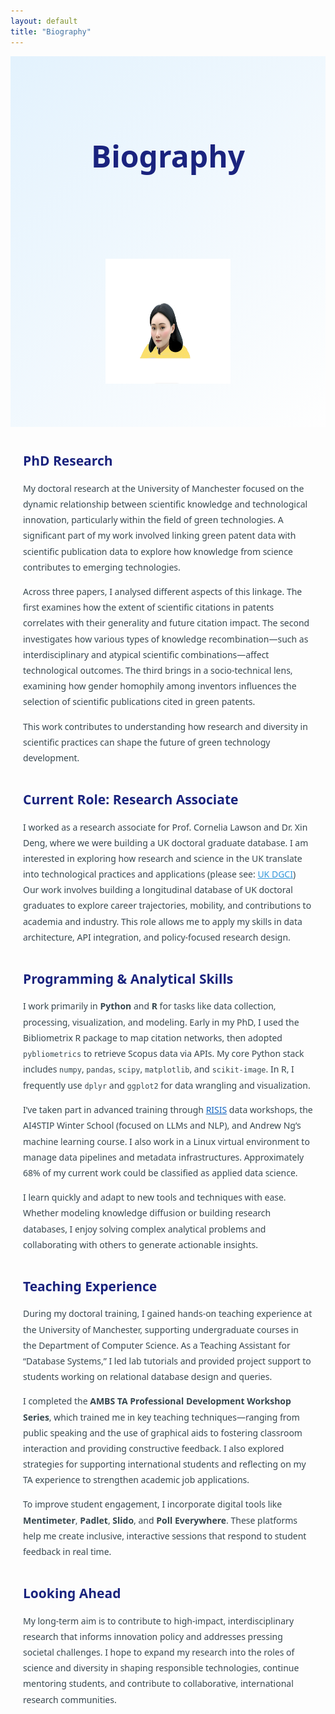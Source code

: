 ```yaml
---
layout: default
title: "Biography"
---
```

<div style="text-align: center; padding: 60px 20px; background: linear-gradient(135deg, #e3f2fd, #fefefe); color: #1a237e; font-family: 'Segoe UI', 'Roboto', sans-serif;">
  <h1 style="font-size: 3rem; font-weight: bold;">Biography</h1>
   <p style="font-size: 1.2rem; max-width: 850px; margin: 0 auto; line-height: 1.7; color: #37474f;">
      <img src="assets/bio_picture.jpg" alt="Me" style="width: 200px; height: 200px; margin-top: 100px;">
  </p>
</div>

<div style="max-width: 900px; margin: 40px auto; font-family: 'Segoe UI', 'Roboto', sans-serif; color: #37474f; padding: 0 20px;">

  <h2 style="color: #1a237e;">PhD Research</h2>
  <p style="line-height: 1.8;">
    My doctoral research at the University of Manchester focused on the dynamic relationship between scientific knowledge and technological innovation, particularly within the field of green technologies. A significant part of my work involved linking green patent data with scientific publication data to explore how knowledge from science contributes to emerging technologies.
  </p>
  <p style="line-height: 1.8;">
    Across three papers, I analysed different aspects of this linkage. The first examines how the extent of scientific citations in patents correlates with their generality and future citation impact. The second investigates how various types of knowledge recombination—such as interdisciplinary and atypical scientific combinations—affect technological outcomes. The third brings in a socio-technical lens, examining how gender homophily among inventors influences the selection of scientific publications cited in green patents.
  </p>
  <p style="line-height: 1.8;">
    This work contributes to understanding how research and diversity in scientific practices can shape the future of green technology development.
  </p>

  <h2 style="color: #1a237e; margin-top: 40px;">Current Role: Research Associate</h2>
  <p style="line-height: 1.8;">
     I worked as a research associate for Prof. Cornelia Lawson and Dr. Xin Deng, where we were building a UK doctoral graduate database. I am interested in exploring how research and science in the UK translate into technological practices and applications (please see: 
    <a href="https://www.mioir.manchester.ac.uk/research/projects/uk-dgci/" style="color: #3498db;">UK DGCI</a>) Our work involves building a longitudinal database of UK doctoral graduates to explore career trajectories, mobility, and contributions to academia and industry. This role allows me to apply my skills in data architecture, API integration, and policy-focused research design.
  </p>

  <h2 style="color: #1a237e; margin-top: 40px;">Programming & Analytical Skills</h2>
  <p style="line-height: 1.8;">
    I work primarily in <strong>Python</strong> and <strong>R</strong> for tasks like data collection, processing, visualization, and modeling. Early in my PhD, I used the Bibliometrix R package to map citation networks, then adopted <code>pybliometrics</code> to retrieve Scopus data via APIs. My core Python stack includes <code>numpy</code>, <code>pandas</code>, <code>scipy</code>, <code>matplotlib</code>, and <code>scikit-image</code>. In R, I frequently use <code>dplyr</code> and <code>ggplot2</code> for data wrangling and visualization.
  </p>
  <p style="line-height: 1.8;">
    I’ve taken part in advanced training through <a href="https://www.risis2.eu/" style="color: #1565c0;">RISIS</a> data workshops, the AI4STIP Winter School (focused on LLMs and NLP), and Andrew Ng’s machine learning course. I also work in a Linux virtual environment to manage data pipelines and metadata infrastructures. Approximately 68% of my current work could be classified as applied data science.
  </p>
  <p style="line-height: 1.8;">
    I learn quickly and adapt to new tools and techniques with ease. Whether modeling knowledge diffusion or building research databases, I enjoy solving complex analytical problems and collaborating with others to generate actionable insights.
  </p>

  <h2 style="color: #1a237e; margin-top: 40px;">Teaching Experience</h2>
  <p style="line-height: 1.8;">
    During my doctoral training, I gained hands-on teaching experience at the University of Manchester, supporting undergraduate courses in the Department of Computer Science. As a Teaching Assistant for “Database Systems,” I led lab tutorials and provided project support to students working on relational database design and queries.
  </p>
  <p style="line-height: 1.8;">
    I completed the <strong>AMBS TA Professional Development Workshop Series</strong>, which trained me in key teaching techniques—ranging from public speaking and the use of graphical aids to fostering classroom interaction and providing constructive feedback. I also explored strategies for supporting international students and reflecting on my TA experience to strengthen academic job applications.
  </p>
  <p style="line-height: 1.8;">
    To improve student engagement, I incorporate digital tools like <strong>Mentimeter</strong>, <strong>Padlet</strong>, <strong>Slido</strong>, and <strong>Poll Everywhere</strong>. These platforms help me create inclusive, interactive sessions that respond to student feedback in real time.
  </p>

  <h2 style="color: #1a237e; margin-top: 40px;">Looking Ahead</h2>
  <p style="line-height: 1.8;">
    My long-term aim is to contribute to high-impact, interdisciplinary research that informs innovation policy and addresses pressing societal challenges. I hope to expand my research into the roles of science and diversity in shaping responsible technologies, continue mentoring students, and contribute to collaborative, international research communities.
  </p>
</div>
